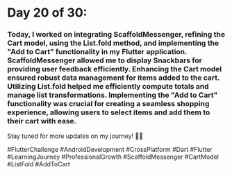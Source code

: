 # Day 20 of 30:
### Today, I worked on integrating ScaffoldMessenger, refining the Cart model, using the List.fold method, and implementing the "Add to Cart" functionality in my Flutter application. ScaffoldMessenger allowed me to display Snackbars for providing user feedback efficiently. Enhancing the Cart model ensured robust data management for items added to the cart. Utilizing List.fold helped me efficiently compute totals and manage list transformations. Implementing the "Add to Cart" functionality was crucial for creating a seamless shopping experience, allowing users to select items and add them to their cart with ease.

Stay tuned for more updates on my journey! 🚀📱

#FlutterChallenge #AndroidDevelopment #CrossPlatform #Dart #Flutter #LearningJourney #ProfessionalGrowth #ScaffoldMessenger #CartModel #ListFold #AddToCart
